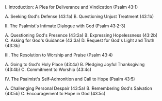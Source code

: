 I. Introduction: A Plea for Deliverance and Vindication (Psalm 43:1)
  
  A. Seeking God's Defense (43:1a)
  B. Questioning Unjust Treatment (43:1b)

II. The Psalmist's Intimate Dialogue with God (Psalm 43:2-3)
  
  A. Questioning God's Presence (43:2a)
  B. Expressing Hopelessness (43:2b)
  C. Asking for God's Guidance (43:3a)
  D. Request for God's Light and Truth (43:3b)

III. The Resolution to Worship and Praise (Psalm 43:4)

  A. Going to God's Holy Place (43:4a)
  B. Pledging Joyful Thanksgiving (43:4b)
  C. Commitment to Worship (43:4c)

IV. The Psalmist's Self-Admonition and Call to Hope (Psalm 43:5)

  A. Challenging Personal Despair (43:5a)
  B. Remembering God's Salvation (43:5b)
  C. Encouragement to Hope in God (43:5c)